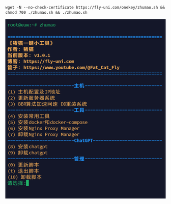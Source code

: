```
wget -N --no-check-certificate https://fly-uni.com/onekey/zhumao.sh && chmod 700 ./zhumao.sh && ./zhumao.sh
```

![image.jpg](../images/4f56091486179ee90748d4161fa08c25.png)
